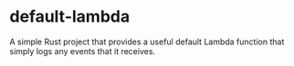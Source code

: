 # default-lambda

A simple Rust project that provides a useful default Lambda function that simply logs any events that it receives.